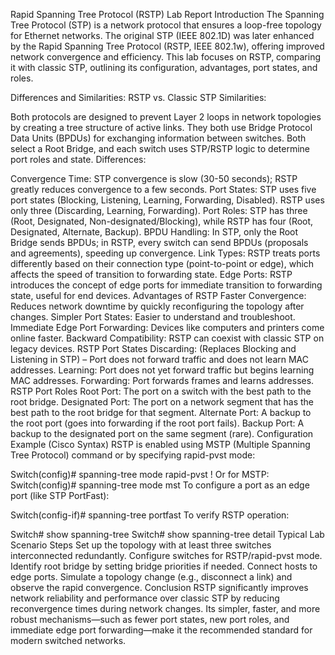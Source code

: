 Rapid Spanning Tree Protocol (RSTP) Lab Report
Introduction
The Spanning Tree Protocol (STP) is a network protocol that ensures a loop-free topology for Ethernet networks. The original STP (IEEE 802.1D) was later enhanced by the Rapid Spanning Tree Protocol (RSTP, IEEE 802.1w), offering improved network convergence and efficiency. This lab focuses on RSTP, comparing it with classic STP, outlining its configuration, advantages, port states, and roles.

Differences and Similarities: RSTP vs. Classic STP
Similarities:

Both protocols are designed to prevent Layer 2 loops in network topologies by creating a tree structure of active links.
They both use Bridge Protocol Data Units (BPDUs) for exchanging information between switches.
Both select a Root Bridge, and each switch uses STP/RSTP logic to determine port roles and state.
Differences:

Convergence Time:
STP convergence is slow (30-50 seconds); RSTP greatly reduces convergence to a few seconds.
Port States:
STP uses five port states (Blocking, Listening, Learning, Forwarding, Disabled).
RSTP uses only three (Discarding, Learning, Forwarding).
Port Roles:
STP has three (Root, Designated, Non-designated/Blocking), while RSTP has four (Root, Designated, Alternate, Backup).
BPDU Handling:
In STP, only the Root Bridge sends BPDUs; in RSTP, every switch can send BPDUs (proposals and agreements), speeding up convergence.
Link Types:
RSTP treats ports differently based on their connection type (point-to-point or edge), which affects the speed of transition to forwarding state.
Edge Ports:
RSTP introduces the concept of edge ports for immediate transition to forwarding state, useful for end devices.
Advantages of RSTP
Faster Convergence: Reduces network downtime by quickly reconfiguring the topology after changes.
Simpler Port States: Easier to understand and troubleshoot.
Immediate Edge Port Forwarding: Devices like computers and printers come online faster.
Backward Compatibility: RSTP can coexist with classic STP on legacy devices.
RSTP Port States
Discarding: (Replaces Blocking and Listening in STP) – Port does not forward traffic and does not learn MAC addresses.
Learning: Port does not yet forward traffic but begins learning MAC addresses.
Forwarding: Port forwards frames and learns addresses.
RSTP Port Roles
Root Port: The port on a switch with the best path to the root bridge.
Designated Port: The port on a network segment that has the best path to the root bridge for that segment.
Alternate Port: A backup to the root port (goes into forwarding if the root port fails).
Backup Port: A backup to the designated port on the same segment (rare).
Configuration Example (Cisco Syntax)
RSTP is enabled using MSTP (Multiple Spanning Tree Protocol) command or by specifying rapid-pvst mode:


Switch(config)# spanning-tree mode rapid-pvst
! Or for MSTP:
Switch(config)# spanning-tree mode mst
To configure a port as an edge port (like STP PortFast):


Switch(config-if)# spanning-tree portfast
To verify RSTP operation:


Switch# show spanning-tree
Switch# show spanning-tree detail
Typical Lab Scenario Steps
Set up the topology with at least three switches interconnected redundantly.
Configure switches for RSTP/rapid-pvst mode.
Identify root bridge by setting bridge priorities if needed.
Connect hosts to edge ports.
Simulate a topology change (e.g., disconnect a link) and observe the rapid convergence.
Conclusion
RSTP significantly improves network reliability and performance over classic STP by reducing reconvergence times during network changes. Its simpler, faster, and more robust mechanisms—such as fewer port states, new port roles, and immediate edge port forwarding—make it the recommended standard for modern switched networks.
